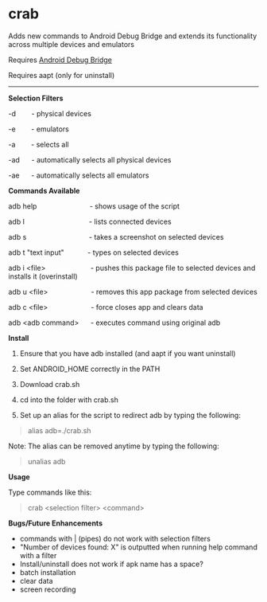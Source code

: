 # crab
Adds new commands to Android Debug Bridge and extends its functionality across multiple devices and emulators

Requires [Android Debug Bridge](http://developer.android.com/tools/help/adb.html)

Requires aapt (only for uninstall)
___

**Selection Filters**

-d &nbsp;&nbsp;&nbsp;&nbsp;&nbsp;&nbsp; - physical devices

-e &nbsp;&nbsp;&nbsp;&nbsp;&nbsp;&nbsp; - emulators

-a &nbsp;&nbsp;&nbsp;&nbsp;&nbsp;&nbsp; - selects all

-ad &nbsp;&nbsp;&nbsp;&nbsp;&nbsp;- automatically selects all physical devices

-ae &nbsp;&nbsp;&nbsp;&nbsp;&nbsp;- automatically selects all emulators

**Commands Available**

adb help &nbsp;&nbsp;&nbsp;&nbsp;&nbsp;&nbsp;&nbsp;&nbsp;&nbsp;&nbsp;&nbsp;&nbsp;&nbsp;&nbsp;&nbsp;&nbsp;&nbsp;&nbsp;&nbsp;&nbsp;&nbsp;&nbsp;&nbsp;&nbsp;&nbsp; - shows usage of the script

adb l &nbsp;&nbsp;&nbsp;&nbsp;&nbsp;&nbsp;&nbsp;&nbsp;&nbsp;&nbsp;&nbsp;&nbsp;&nbsp;&nbsp;&nbsp;&nbsp;&nbsp;&nbsp;&nbsp;&nbsp;&nbsp;&nbsp;&nbsp;&nbsp;&nbsp;&nbsp;&nbsp;&nbsp;&nbsp;&nbsp;&nbsp; - lists connected devices

adb s &nbsp;&nbsp;&nbsp;&nbsp;&nbsp;&nbsp;&nbsp;&nbsp;&nbsp;&nbsp;&nbsp;&nbsp;&nbsp;&nbsp;&nbsp;&nbsp;&nbsp;&nbsp;&nbsp;&nbsp;&nbsp;&nbsp;&nbsp;&nbsp;&nbsp;&nbsp;&nbsp;&nbsp;&nbsp;&nbsp; - takes a screenshot on selected devices

adb t "text input" &nbsp;&nbsp;&nbsp;&nbsp;&nbsp;&nbsp;&nbsp;&nbsp;&nbsp;&nbsp; - types on selected devices

adb i \<file> &nbsp;&nbsp;&nbsp;&nbsp;&nbsp;&nbsp;&nbsp;&nbsp;&nbsp;&nbsp;&nbsp;&nbsp;&nbsp;&nbsp;&nbsp;&nbsp;&nbsp;&nbsp;&nbsp;&nbsp;&nbsp; - pushes this package file to selected devices and installs it (overinstall)

adb u \<file> &nbsp;&nbsp;&nbsp;&nbsp;&nbsp;&nbsp;&nbsp;&nbsp;&nbsp;&nbsp;&nbsp;&nbsp;&nbsp;&nbsp;&nbsp;&nbsp;&nbsp;&nbsp;&nbsp;&nbsp; - removes this app package from selected devices

adb c \<file> &nbsp;&nbsp;&nbsp;&nbsp;&nbsp;&nbsp;&nbsp;&nbsp;&nbsp;&nbsp;&nbsp;&nbsp;&nbsp;&nbsp;&nbsp;&nbsp;&nbsp;&nbsp;&nbsp;&nbsp; - force closes app and clears data


adb \<adb command>&nbsp;&nbsp;&nbsp;&nbsp;&nbsp;&nbsp;- executes command using original adb

**Install**

1. Ensure that you have adb installed (and aapt if you want uninstall)

2. Set ANDROID_HOME correctly in the PATH

3. Download crab.sh

4. cd into the folder with crab.sh

5. Set up an alias for the script to redirect adb by typing the following:
>alias adb=./crab.sh

Note: The alias can be removed anytime by typing the following:
>unalias adb

**Usage**

Type commands like this:
>crab \<selection filter> \<command>

**Bugs/Future Enhancements**

- commands with | (pipes) do not work with selection filters
- "Number of devices found: X" is outputted when running help command with a filter
- Install/uninstall does not work if apk name has a space?
- batch installation
- clear data
- screen recording
